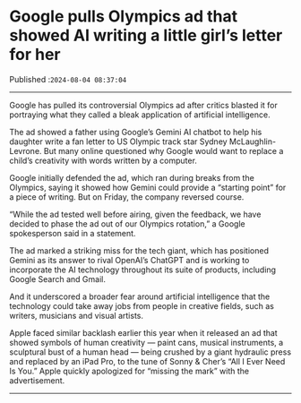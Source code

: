 # Google pulls Olympics ad that showed AI writing a little girl’s letter for her

Published :`2024-08-04 08:37:04`

---

Google has pulled its controversial Olympics ad after critics blasted it for portraying what they called a bleak application of artificial intelligence.

The ad showed a father using Google’s Gemini AI chatbot to help his daughter write a fan letter to US Olympic track star Sydney McLaughlin-Levrone. But many online questioned why Google would want to replace a child’s creativity with words written by a computer.

Google initially defended the ad, which ran during breaks from the Olympics, saying it showed how Gemini could provide a “starting point” for a piece of writing. But on Friday, the company reversed course.

“While the ad tested well before airing, given the feedback, we have decided to phase the ad out of our Olympics rotation,” a Google spokesperson said in a statement.

The ad marked a striking miss for the tech giant, which has positioned Gemini as its answer to rival OpenAI’s ChatGPT and is working to incorporate the AI technology throughout its suite of products, including Google Search and Gmail.

And it underscored a broader fear around artificial intelligence that the technology could take away jobs from people in creative fields, such as writers, musicians and visual artists.

Apple faced similar backlash earlier this year when it released an ad that showed symbols of human creativity — paint cans, musical instruments, a sculptural bust of a human head — being crushed by a giant hydraulic press and replaced by an iPad Pro, to the tune of Sonny & Cher’s “All I Ever Need Is You.” Apple quickly apologized for “missing the mark” with the advertisement.

---

